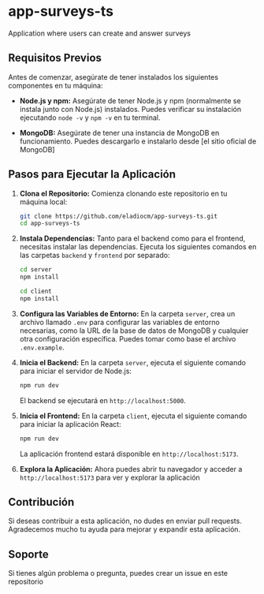 # app-surveys-ts
Application where users can create and answer surveys

## Requisitos Previos

Antes de comenzar, asegúrate de tener instalados los siguientes componentes en tu máquina:

- **Node.js y npm:** Asegúrate de tener Node.js y npm (normalmente se instala junto con Node.js) instalados. Puedes verificar su instalación ejecutando `node -v` y `npm -v` en tu terminal.

- **MongoDB:** Asegúrate de tener una instancia de MongoDB en funcionamiento. Puedes descargarlo e instalarlo desde [el sitio oficial de MongoDB]

## Pasos para Ejecutar la Aplicación

1. **Clona el Repositorio:** Comienza clonando este repositorio en tu máquina local:

    ```bash
    git clone https://github.com/eladiocm/app-surveys-ts.git
    cd app-surveys-ts
    ```

2. **Instala Dependencias:** Tanto para el backend como para el frontend, necesitas instalar las dependencias. Ejecuta los siguientes comandos en las carpetas `backend` y `frontend` por separado:

    ```bash
    cd server
    npm install

    cd client
    npm install
    ```

3. **Configura las Variables de Entorno:** En la carpeta `server`, crea un archivo llamado `.env` para configurar las variables de entorno necesarias, como la URL de la base de datos de MongoDB y cualquier otra configuración específica. Puedes tomar como base el archivo `.env.example`.

4. **Inicia el Backend:** En la carpeta `server`, ejecuta el siguiente comando para iniciar el servidor de Node.js:

    ```bash
    npm run dev
    ```

   El backend se ejecutará en `http://localhost:5000`.

5. **Inicia el Frontend:** En la carpeta `client`, ejecuta el siguiente comando para iniciar la aplicación React:

    ```bash
    npm run dev
    ```

   La aplicación frontend estará disponible en `http://localhost:5173`.

6. **Explora la Aplicación:** Ahora puedes abrir tu navegador y acceder a `http://localhost:5173` para ver y explorar la aplicación

## Contribución

Si deseas contribuir a esta aplicación, no dudes en enviar pull requests. Agradecemos mucho tu ayuda para mejorar y expandir esta aplicación.

## Soporte

Si tienes algún problema o pregunta, puedes crear un issue en este repositorio


